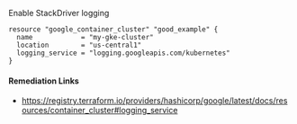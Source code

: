 
Enable StackDriver logging

```hcl
resource "google_container_cluster" "good_example" {
  name            = "my-gke-cluster"
  location        = "us-central1"
  logging_service = "logging.googleapis.com/kubernetes"
}
```

#### Remediation Links
 - https://registry.terraform.io/providers/hashicorp/google/latest/docs/resources/container_cluster#logging_service

